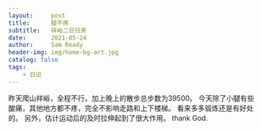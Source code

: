 ```yaml
---
layout:     post
title:      腿不疼
subtitle:   祥峪二日归来
date:       2021-05-24
author:     Sam Ready
header-img: img/home-bg-art.jpg
catalog: false
tags:
    - 日记
---
```


昨天爬山祥峪，全程不行。加上晚上的散步总步数为39500。
今天除了小腿有些酸痛，其他地方都不疼，完全不影响走路和上下楼梯。
看来多多锻炼还是有好处的。
另外，估计运动后的及时拉伸起到了很大作用。
thank God.
